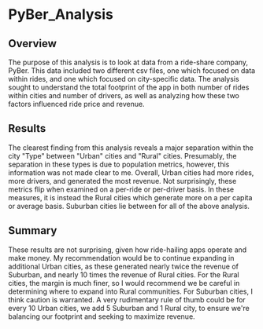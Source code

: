 # PyBer_Analysis
## Overview
The purpose of this analysis is to look at data from a ride-share company, PyBer. This data included two different csv files, one which focused on data within rides, and one which focused on city-specific data. The analysis sought to understand the total footprint of the app in both number of rides within cities and number of drivers, as well as analyzing how these two factors influenced ride price and revenue. 

## Results
The clearest finding from this analysis reveals a major separation within the city "Type" between "Urban" cities and "Rural" cities. Presumably, the separation in these types is due to population metrics, however, this information was not made clear to me. Overall, Urban cities had more rides, more drivers, and generated the most revenue. Not surprisingly, these metrics flip when examined on a per-ride or per-driver basis. In these measures, it is instead the Rural cities which generate more on a per capita or average basis. Suburban cities lie between for all of the above analysis. 

## Summary
These results are not surprising, given how ride-hailing apps operate and make money. My recommendation would be to continue expanding in additional Urban cities, as these generated nearly twice the revenue of Suburban, and nearly 10 times the revenue of Rural cities. For the Rural cities, the margin is much finer, so I would recommend we be careful in determining where to expand into Rural communities. For Suburban cities, I think caution is warranted. A very rudimentary rule of thumb could be for every 10 Urban cities, we add 5 Suburban and 1 Rural city, to ensure we're balancing our footprint and seeking to maximize revenue.
